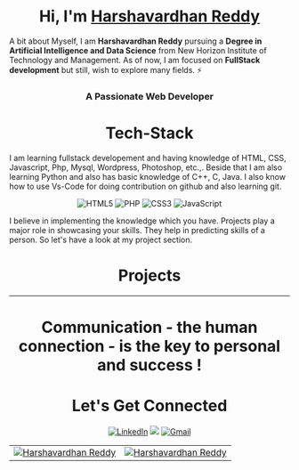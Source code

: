 <h1 align="center">Hi, I'm <a href="https://www.linkedin.com/in/pallavi-pandey-8237791a0/" target="_blank"> Harshavardhan Reddy </a></h1>

A bit about Myself, I am <b>Harshavardhan Reddy</b> pursuing a <b> Degree in Artificial Intelligence and Data Science</b> from New Horizon Institute of Technology and Management. As of now, I am focused on <b> FullStack development</b> but still, wish to explore many fields. ⚡

<h3 align="center">A Passionate Web Developer </h3>

<h1 align="center">Tech-Stack</h1>

I am learning fullstack developement and having knowledge of HTML, CSS, Javascript, Php, Mysql, Wordpress, Photoshop, etc.,. Beside that I am also learning Python and also has basic knowledge of C++, C, Java. I also know how to use Vs-Code for doing contribution on github and also learning git.

<p align="center"> 
<img alt="HTML5" src="https://img.shields.io/badge/html5-%23E34F26.svg?&style=for-the-badge&logo=html5&logoColor=white" />
  <img alt="PHP" src="https://img.shields.io/badge/-php-%8A5BE2.svg?&style=for-the-badge&logo=php&logoColor=white" "/>
 <img alt="CSS3" src="https://img.shields.io/badge/css3-%231572B6.svg?&style=for-the-badge&logo=css3&logoColor=white" />
 <img alt="JavaScript" src="https://img.shields.io/badge/javascript-%23323330.svg?&style=for-the-badge&logo=javascript&logoColor=%23F7DF1E" />
</p>
I believe in implementing the knowledge which you have. Projects play a major role in showcasing your skills. They help in predicting skills of a person. So let's have a look at my project section.

<h1 align="center">Projects</h1>



<hr>

<h1 align="center">Communication - the human connection - is the key to personal and success !</h1>

<h1 align="center">Let's Get Connected</h1>

<div align="center">


<a  href="https://www.linkedin.com/in/harshavardhan-reddy-450200193/" target="_blank"><img alt="LinkedIn" src="https://img.shields.io/badge/linkedin%20-%230077B5.svg?&style=for-the-badge&logo=linkedin&logoColor=white" /></a>
<a href="https://twitter.com/theh4cker1769" target="_blank"><img src="https://img.shields.io/badge/twitter-%2300acee.svg?&style=for-the-badge&logo=twitter&logoColor=white&alt=twitter" /></a>
<a href="mailto:reddy.har2002@gmail.com"><img  alt="Gmail" src="https://img.shields.io/badge/Gmail-D14836?style=for-the-badge&logo=gmail&logoColor=white" />

</div>

<table>
  <tr>
    <td><img src="https://github-readme-stats.vercel.app/api?username=theh4cker1769&show_icons=true&theme=dark&locale=en" alt="Harshavardhan Reddy" /></td>
    <td><img src="https://github-readme-stats.vercel.app/api/top-langs?username=theh4cker1769&show_icons=true&theme=dark&locale=en&layout=compact" alt="Harshavardhan Reddy" /></td>
  </tr>
</table>



